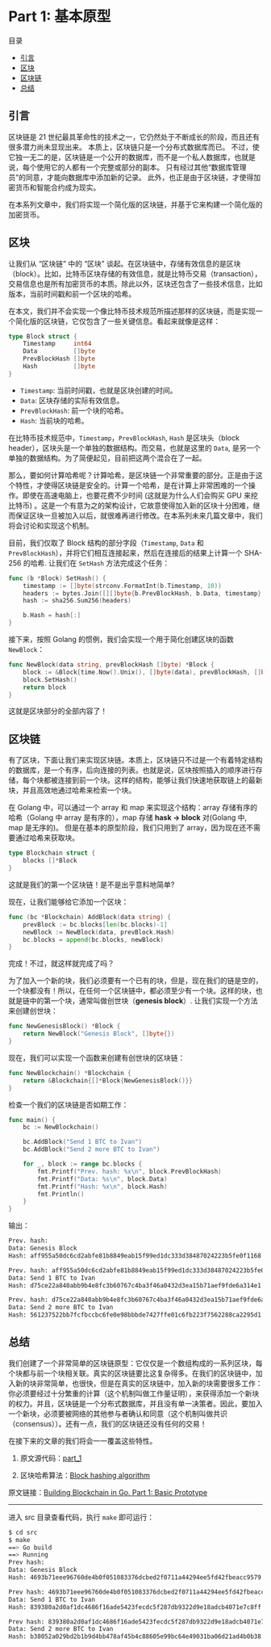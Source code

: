 Part 1: 基本原型
================

目录

<!-- vim-markdown-toc GFM -->

* [引言](#引言)
* [区块](#区块)
* [区块链](#区块链)
* [总结](#总结)

<!-- vim-markdown-toc -->

## 引言

区块链是 21 世纪最具革命性的技术之一，它仍然处于不断成长的阶段，而且还有很多潜力尚未显现出来。 本质上，区块链只是一个分布式数据库而已。 不过，使它独一无二的是，区块链是一个公开的数据库，而不是一个私人数据库，也就是说，每个使用它的人都有一个完整或部分的副本。 只有经过其他“数据库管理员”的同意，才能向数据库中添加新的记录。 此外，也正是由于区块链，才使得加密货币和智能合约成为现实。

在本系列文章中，我们将实现一个简化版的区块链，并基于它来构建一个简化版的加密货币。

## 区块

让我们从 “区块链” 中的 “区块” 谈起。在区块链中，存储有效信息的是区块（block）。比如，比特币区块存储的有效信息，就是比特币交易（transaction），交易信息也是所有加密货币的本质。除此以外，区块还包含了一些技术信息，比如版本，当前时间戳和前一个区块的哈希。

 在本文，我们并不会实现一个像比特币技术规范所描述那样的区块链，而是实现一个简化版的区块链，它仅包含了一些关键信息。看起来就像是这样：

```go
type Block struct {
	Timestamp     int64
	Data          []byte
	PrevBlockHash []byte
	Hash          []byte
}
```

- `Timestamp`: 当前时间戳，也就是区块创建的时间。
- `Data`: 区块存储的实际有效信息。
- `PrevBlockHash`: 前一个块的哈希。
- `Hash`: 当前块的哈希。

在比特币技术规范中，`Timestamp`，`PrevBlockHash`, `Hash` 是区块头（block header），区块头是一个单独的数据结构。而交易，也就是这里的 `Data`, 是另一个单独的数据结构。为了简便起见，目前把这两个混合在了一起。

那么，要如何计算哈希呢？计算哈希，是区块链一个非常重要的部分。正是由于这个特性，才使得区块链是安全的。计算一个哈希，是在计算上非常困难的一个操作。即使在高速电脑上，也要花费不少时间 (这就是为什么人们会购买 GPU 来挖比特币) 。这是一个有意为之的架构设计，它故意使得加入新的区块十分困难，继而保证区块一旦被加入以后，就很难再进行修改。在本系列未来几篇文章中，我们将会讨论和实现这个机制。

目前，我们仅取了 Block 结构的部分字段（`Timestamp`, `Data` 和 `PrevBlockHash`），并将它们相互连接起来，然后在连接后的结果上计算一个 SHA-256 的哈希. 让我们在 `SetHash` 方法完成这个任务：

```go
func (b *Block) SetHash() {
	timestamp := []byte(strconv.FormatInt(b.Timestamp, 10))
	headers := bytes.Join([][]byte{b.PrevBlockHash, b.Data, timestamp}, []byte{})
	hash := sha256.Sum256(headers)

	b.Hash = hash[:]
}
```

接下来，按照 Golang 的惯例，我们会实现一个用于简化创建区块的函数 `NewBlock`：

```go
func NewBlock(data string, prevBlockHash []byte) *Block {
	block := &Block{time.Now().Unix(), []byte(data), prevBlockHash, []byte{}}
	block.SetHash()
	return block
}
```

这就是区块部分的全部内容了！

## 区块链

有了区块，下面让我们来实现区块链。本质上，区块链只不过是一个有着特定结构的数据库，是一个有序，后向连接的列表。也就是说，区块按照插入的顺序进行存储，每个块都被连接到前一个块。这样的结构，能够让我们快速地获取链上的最新块，并且高效地通过哈希来检索一个块。

在 Golang 中，可以通过一个 array 和 map 来实现这个结构：array 存储有序的哈希（Golang 中 array 是有序的），map 存储 **hask -> block** 对(Golang 中, map 是无序的)。 但是在基本的原型阶段，我们只用到了 array，因为现在还不需要通过哈希来获取块。


```go
type Blockchain struct {
	blocks []*Block
}
```

这就是我们的第一个区块链！是不是出乎意料地简单?

现在，让我们能够给它添加一个区块：

```go
func (bc *Blockchain) AddBlock(data string) {
	prevBlock := bc.blocks[len(bc.blocks)-1]
	newBlock := NewBlock(data, prevBlock.Hash)
	bc.blocks = append(bc.blocks, newBlock)
}
```

完成！不过，就这样就完成了吗？

为了加入一个新的块，我们必须要有一个已有的块，但是，现在我们的链是空的，一个块都没有！所以，在任何一个区块链中，都必须至少有一个块。这样的块，也就是链中的第一个块，通常叫做创世块（**genesis block**）. 让我们实现一个方法来创建创世块：

```go
func NewGenesisBlock() *Block {
	return NewBlock("Genesis Block", []byte{})
}
```

现在，我们可以实现一个函数来创建有创世块的区块链：

```go
func NewBlockchain() *Blockchain {
	return &Blockchain{[]*Block{NewGenesisBlock()}}
}
```

检查一个我们的区块链是否如期工作：

```go
func main() {
	bc := NewBlockchain()

	bc.AddBlock("Send 1 BTC to Ivan")
	bc.AddBlock("Send 2 more BTC to Ivan")

	for _, block := range bc.blocks {
		fmt.Printf("Prev. hash: %x\n", block.PrevBlockHash)
		fmt.Printf("Data: %s\n", block.Data)
		fmt.Printf("Hash: %x\n", block.Hash)
		fmt.Println()
	}
}
```

输出：

```bash
Prev. hash:
Data: Genesis Block
Hash: aff955a50dc6cd2abfe81b8849eab15f99ed1dc333d38487024223b5fe0f1168

Prev. hash: aff955a50dc6cd2abfe81b8849eab15f99ed1dc333d38487024223b5fe0f1168
Data: Send 1 BTC to Ivan
Hash: d75ce22a840abb9b4e8fc3b60767c4ba3f46a0432d3ea15b71aef9fde6a314e1

Prev. hash: d75ce22a840abb9b4e8fc3b60767c4ba3f46a0432d3ea15b71aef9fde6a314e1
Data: Send 2 more BTC to Ivan
Hash: 561237522bb7fcfbccbc6fe0e98bbbde7427ffe01c6fb223f7562288ca2295d1
```

## 总结

我们创建了一个非常简单的区块链原型：它仅仅是一个数组构成的一系列区块，每个块都与前一个块相关联。真实的区块链要比这复杂得多。在我们的区块链中，加入新的块非常简单，也很快，但是在真实的区块链中，加入新的块需要很多工作：你必须要经过十分繁重的计算（这个机制叫做工作量证明），来获得添加一个新块的权力。并且，区块链是一个分布式数据库，并且没有单一决策者。因此，要加入一个新块，必须要被网络的其他参与者确认和同意（这个机制叫做共识（consensus））。还有一点，我们的区块链还没有任何的交易！

在接下来的文章的我们将会一一覆盖这些特性。

1. 原文源代码：[part_1](https://github.com/Jeiwan/blockchain_go/tree/part_1)

2. 区块哈希算法：[Block hashing algorithm](https://en.bitcoin.it/wiki/Block_hashing_algorithm)

原文链接：[Building Blockchain in Go. Part 1: Basic Prototype](https://jeiwan.cc/posts/building-blockchain-in-go-part-1/)

-----

进入 src 目录查看代码，执行 `make` 即可运行：

```bash
$ cd src
$ make
==> Go build
==> Running
Prev hash:
Data: Genesis Block
Hash: 4693b71eee96760de4b0f051083376dcbed2f0711a44294ee5fd42fbeacc9579

Prev hash: 4693b71eee96760de4b0f051083376dcbed2f0711a44294ee5fd42fbeacc9579
Data: Send 1 BTC to Ivan
Hash: 839380a2d0af1dc4686f16ade5423fecdc5f287db9322d9e18adcb4071e7c8ff

Prev hash: 839380a2d0af1dc4686f16ade5423fecdc5f287db9322d9e18adcb4071e7c8ff
Data: Send 2 more BTC to Ivan
Hash: b38052a029bd2b1b9d4bb478af45b4c88605e99bc64e49031ba06d21ad4b0b38
```
